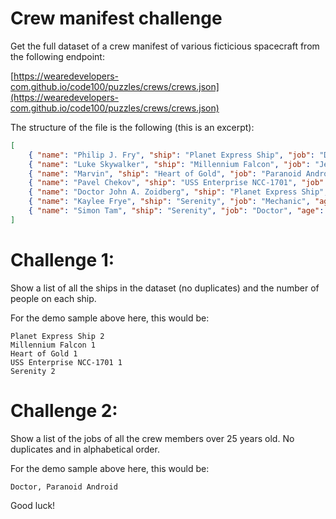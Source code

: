 # Crew manifest challenge

Get the full dataset of a crew manifest of various ficticious spacecraft from the following endpoint:

[https://wearedevelopers-com.github.io/code100/puzzles/crews/crews.json](https://wearedevelopers-com.github.io/code100/puzzles/crews/crews.json)

The structure of the file is the following (this is an excerpt):

```JSON
[
    { "name": "Philip J. Fry", "ship": "Planet Express Ship", "job": "Delivery Boy", "age": 25 },
    { "name": "Luke Skywalker", "ship": "Millennium Falcon", "job": "Jedi", "age": -1 },
    { "name": "Marvin", "ship": "Heart of Gold", "job": "Paranoid Android", "age": 30 },
    { "name": "Pavel Chekov", "ship": "USS Enterprise NCC-1701", "job": "Navigator", "age": 22 },
    { "name": "Doctor John A. Zoidberg", "ship": "Planet Express Ship", "job": "Doctor", "age": 86 },
    { "name": "Kaylee Frye", "ship": "Serenity", "job": "Mechanic", "age": 23 },
    { "name": "Simon Tam", "ship": "Serenity", "job": "Doctor", "age": 28 }
]
```

# Challenge 1: 

Show a list of all the ships in the dataset (no duplicates) and the number of people on each ship. 

For the demo sample above here, this would be: 

```
Planet Express Ship 2
Millennium Falcon 1
Heart of Gold 1
USS Enterprise NCC-1701 1
Serenity 2
```

# Challenge 2: 

Show a list of the jobs of all the crew members over 25 years old. No duplicates and in alphabetical order.

For the demo sample above here, this would be: 

```
Doctor, Paranoid Android
```

Good luck! 
```z    
